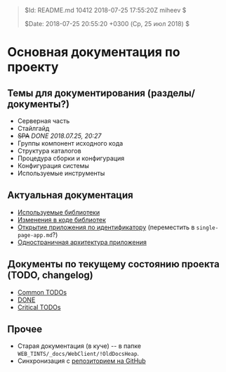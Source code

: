 >
> $Id: README.md 10412 2018-07-25 17:55:20Z miheev $
>
> $Date: 2018-07-25 20:55:20 +0300 (Ср, 25 июл 2018) $
>

Основная документация по проекту
================================

Темы для документирования (разделы/документы?)
----------------------------------------------

- Серверная часть
- Стайлгайд
- ~~SPA~~ _DONE 2018.07.25, 20:27_
- Группы компонент исходного кода
- Структура каталогов
- Процедура сборки и конфигурация
- Конфигурация системы
- Используемые инструменты

Актуальная документация
-----------------------

- [Используемые библиотеки](used-libs.md)
- [Изменения в коде библиотек](libs-patching.md)
- [Открытие приложения по идентификатору](open-app.md) (переместить в `single-page-app.md`?)
- [Одностраничная архитектура приложения](single-page-app.md)

Документы по текущему состоянию проекта (TODO, changelog)
---------------------------------------------------------

- [Common TODOs](!TODO/README.md)
- [DONE](!TODO/!DONE.md)
- [Critical TODOs](!TODO/!Critical.md)

Прочее
------

- Старая документация (в куче) -- в папке `WEB_TINTS/_docs/WebClient/!OldDocsHeap`.
- Синхронизация с [репозиторием на GitHub](https://github.com/lilliputten/vector-docs)

